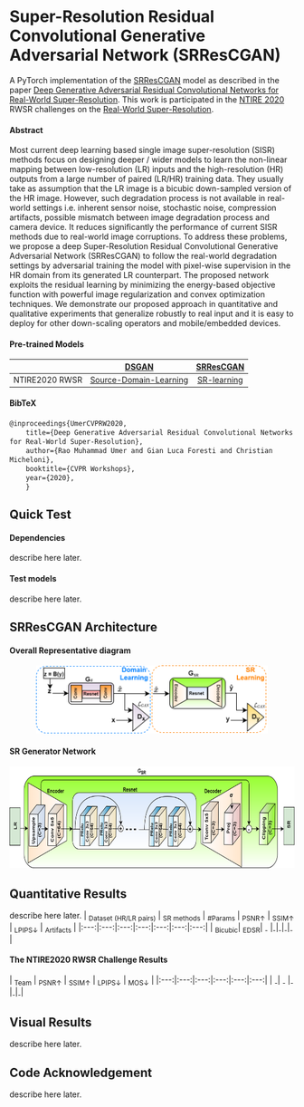 # Super-Resolution Residual Convolutional Generative Adversarial Network (SRResCGAN)
A PyTorch implementation of the [SRResCGAN](https://github.com/RaoUmer/SRResCGAN) model as described in the paper [Deep Generative Adversarial Residual Convolutional Networks for Real-World Super-Resolution](https://arxiv.org/). This work is participated in the [NTIRE 2020](https://data.vision.ee.ethz.ch/cvl/ntire20/) RWSR challenges on the [Real-World Super-Resolution](https://arxiv.org/).

#### Abstract
Most current deep learning based single image super-resolution (SISR) methods focus on  designing deeper / wider models to learn the non-linear mapping between low-resolution (LR) inputs and the high-resolution (HR) outputs from a large number of paired (LR/HR) training data. They usually take as assumption that the LR image is a bicubic down-sampled version of the HR image. However, such degradation process is not available in real-world settings i.e. inherent sensor noise, stochastic noise, compression artifacts, possible mismatch between image degradation process and camera device. It reduces significantly the performance of current SISR methods due to real-world image corruptions. To address these problems, we propose a deep Super-Resolution Residual Convolutional Generative Adversarial Network (SRResCGAN) to follow the real-world degradation settings by adversarial training the model with pixel-wise supervision in the HR domain from its generated LR counterpart. The proposed network exploits the residual learning by minimizing the energy-based objective function with powerful image regularization and convex optimization techniques. We demonstrate our proposed approach in quantitative and qualitative experiments that generalize robustly to real input and it is easy to deploy for other down-scaling operators and mobile/embedded devices.

#### Pre-trained Models
| |[DSGAN](https://github.com/ManuelFritsche/real-world-sr/tree/master/dsgan)|[SRResCGAN](https://github.com/RaoUmer/SRResCGAN)|
|---|:---:|:---:|
|NTIRE2020 RWSR|[Source-Domain-Learning](https://github.com/RaoUmer/SRResCGAN)|[SR-learning](https://github.com/RaoUmer/SRResCGAN)|

#### BibTeX
    @inproceedings{UmerCVPRW2020,
        title={Deep Generative Adversarial Residual Convolutional Networks for Real-World Super-Resolution},
        author={Rao Muhammad Umer and Gian Luca Foresti and Christian Micheloni},
        booktitle={CVPR Workshops},
        year={2020},
        }

## Quick Test
#### Dependencies
describe here later.

#### Test models
describe here later.

## SRResCGAN Architecture
#### Overall Representative diagram
<p align="center">
  <img height="120" src="figs/srrescgan.png">
</p>

#### SR Generator Network
<p align="center">
  <img height="180" src="figs/generator.png">
</p>

## Quantitative Results
describe here later.
| <sub>Dataset (HR/LR pairs)</sub> | <sub>SR methods</sub> | <sub>#Params</sub> | <sub>PSNR&#x2191;</sub> | <sub>SSIM&#x2191;</sub> | <sub>LPIPS&#x2193;</sub> | <sub>Artifacts</sub> |
|:---:|:---:|:---:|:---:|:---:|:---:|:---:|
| <sub>Bicubic</sub>| <sub>EDSR</sub>| <sub>-</sub> |<sub>-</sub>|<sub>-</sub>|<sub>-</sub>|<sub>-</sub>|

#### The NTIRE2020 RWSR Challenge Results
| <sub>Team</sub> | <sub>PSNR&#x2191;</sub> | <sub>SSIM&#x2191;</sub> | <sub>LPIPS&#x2193;</sub> | <sub>MOS&#x2193;</sub> |
|:---:|:---:|:---:|:---:|:---:|:---:|
| <sub>-</sub>| <sub>-</sub> |<sub>-</sub>|<sub>-</sub>|<sub>-</sub>|
## Visual Results
describe here later.

## Code Acknowledgement
describe here later.
